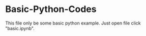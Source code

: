 # Basic-Python-Codes
This file only be some basic python example.
Just open file click "basic.ipynb".
